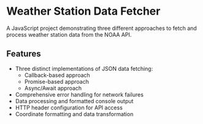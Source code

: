 # Weather Station Data Fetcher

A JavaScript project demonstrating three different approaches to fetch and process weather station data from the NOAA API.

## Features

- Three distinct implementations of JSON data fetching:
  - Callback-based approach
  - Promise-based approach
  - Async/Await approach
- Comprehensive error handling for network failures
- Data processing and formatted console output
- HTTP header configuration for API access
- Coordinate formatting and data transformation
